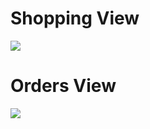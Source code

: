 # Shopping View
![](https://i.imgur.com/T7hsuZR.png) 
# Orders View
![](https://i.imgur.com/bPJB3OD.png)
